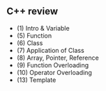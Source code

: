 ## C++ review

- (1) Intro & Variable
- (5) Function
- (6) Class
- (7) Application of Class
- (8) Array, Pointer, Reference
- (9) Function Overloading
- (10) Operator Overloading
- (13) Template
